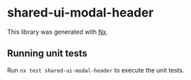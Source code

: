 # shared-ui-modal-header

This library was generated with [Nx](https://nx.dev).

## Running unit tests

Run `nx test shared-ui-modal-header` to execute the unit tests.
